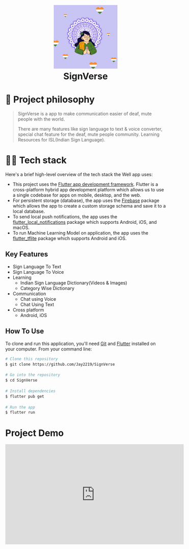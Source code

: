 <h1 align="center">
  <br>
<img
src="https://raw.githubusercontent.com/Jay2219/SignVerse/master/assets/SignverseLogo.png" alt="SignVerse" width="200">
  <br>
  SignVerse
  <br>
</h1>

# 🧐 Project philosophy

> SignVerse is a app to make communication easier of deaf, mute people with the world.
> 
> There are many features like sign language to text & voice converter, special chat feature for the deaf, mute people community. Learning Resources for ISL(Indian Sign Language).

# 👨‍💻 Tech stack

Here's a brief high-level overview of the tech stack the Well app uses:

- This project uses the [Flutter app development framework](https://flutter.dev/). Flutter is a cross-platform hybrid app development platform which allows us to use a single codebase for apps on mobile, desktop, and the web.
- For persistent storage (database), the app uses the [Firebase](https://firebase.google.com/) package which allows the app to create a custom storage schema and save it to a local database.
- To send local push notifications, the app uses the [flutter_local_notifications](https://pub.dev/packages/flutter_local_notifications) package which supports Android, iOS, and macOS.
- To run Machine Learning Model on application, the app uses the [flutter_tflite](https://pub.dev/packages/flutter_tflite) package which supports Android and iOS.

## Key Features

* Sign Language To Text
* Sign Language To Voice
* Learning
  - Indian Sign Language Dictionary(Videos & Images)
  - Category Wise Dictionary
* Communication
  - Chat using Voice
  - Chat Using Text
* Cross platform
  - Android, iOS

## How To Use

To clone and run this application, you'll need [Git](https://git-scm.com) and [Flutter](https://docs.flutter.dev/get-started/install)  installed on your computer. From your command line:

```bash
# Clone this repository
$ git clone https://github.com/Jay2219/SignVerse

# Go into the repository
$ cd SignVerse

# Install dependencies
$ flutter pub get

# Run the app
$ flutter run
```

# Project Demo

<iframe width="560" height="315" src="https://www.youtube.com/embed/m7yk5CMPIMc" title="YouTube video player" frameborder="0" allow="accelerometer; autoplay; clipboard-write; encrypted-media; gyroscope; picture-in-picture; web-share" allowfullscreen></iframe>
